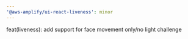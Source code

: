 ```yaml
---
'@aws-amplify/ui-react-liveness': minor
---
```


feat(liveness): add support for face movement only/no light challenge
